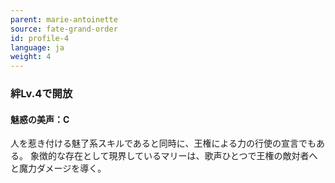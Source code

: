 ```yaml
---
parent: marie-antoinette
source: fate-grand-order
id: profile-4
language: ja
weight: 4
---
```


### 絆Lv.4で開放

#### 魅惑の美声：C

人を惹き付ける魅了系スキルであると同時に、王権による力の行使の宣言でもある。
象徴的な存在として現界しているマリーは、歌声ひとつで王権の敵対者へと魔力ダメージを導く。
